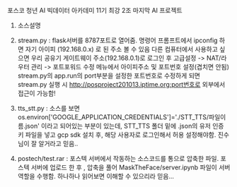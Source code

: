 포스코 청년 AI 빅데이터 아카데미 11기 최강 2조 마지막 AI 프로젝트

1. 소스설명
  1. stream.py : flask서버를 8787포트로 열어줌. 명령어 프롬프트에서 ipconfig 하면 자기 아이피 (192.168.0.x) 로 된 주소 볼 수 있음
  다른 컴퓨터에서 사용하고 싶으면 우리 공유기 게이트웨이 주소(192.168.0.1)로 로그인 후 고급설정 -> NAT/라우터 관리 -> 포트포워드 수정 메뉴에서 아이피주소 및 포트번호 설정(겹치면 안됨)
  stream.py의 app.run의 port부분을 설정한 포트번호로 수정하게 되면 stream.py 실행 시 http://posproject201013.iptime.org:port번호로 외부에서 접근이 가능함!
  
  2. tts_stt.py : 소스를 보면 os.environ['GOOGLE_APPLICATION_CREDENTIALS']='./STT_TTS/파일이름.json' 이라고 되어있는 부분이 있는데, STT_TTS 폴더 밑에 .json의 유저 인증 키 파일을 넣고
  gcp sdk 설치 후, 해당 사용자로 로그인해서 허용 설정해야함. 진수님이 잘 알거라고 믿음..
  
  3. postech/test.rar : 포스텍 서버에서 작동하는 소스코드를 통으로 압축한 파일. 포스텍 서버에 업로드 한 후 , 압축을 풀어 MaskTheFace/server.ipynb 파일이 서버 역할을 수행함.
  하나하나 읽어보면 이해할 수 있으리라 믿음...
